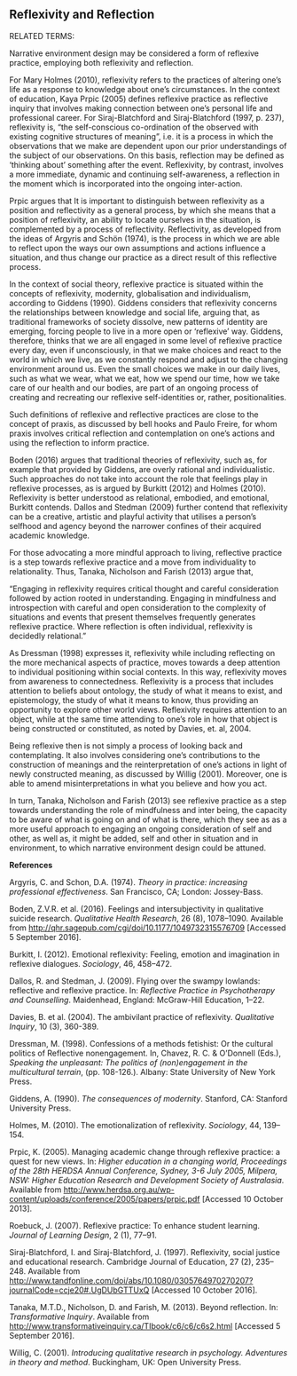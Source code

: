 ## Reflexivity and Reflection

RELATED TERMS: 

Narrative environment design may be considered a form of reflexive practice, employing both reflexivity and reflection.

For Mary Holmes (2010), reflexivity refers to the practices of altering one’s life as a response to knowledge about one’s circumstances. In the context of education, Kaya Prpic (2005) defines reflexive practice as reflective inquiry that involves making connection between one’s personal life and professional career. For Siraj-Blatchford and Siraj-Blatchford (1997, p. 237), reflexivity is, “the self-conscious co-ordination of the observed with existing cognitive structures of meaning”, i.e. it is a process in which the observations that we make are dependent upon our prior understandings of the subject of our observations. On this basis, reflection may be defined as ‘thinking about’ something after the event. Reflexivity, by contrast, involves a more immediate, dynamic and continuing self-awareness, a reflection in the moment which is incorporated into the ongoing inter-action.

Prpic argues that It is important to distinguish between reflexivity as a position and reflectivity as a general process, by which she means that a position of reflexivity, an ability to locate ourselves in the situation, is complemented by a process of reflectivity. Reflectivity, as developed from the ideas of Argyris and Schön (1974), is the process in which we are able to reflect upon the ways our own assumptions and actions influence a situation, and thus change our practice as a direct result of this reflective process.

In the context of social theory, reflexive practice is situated within the concepts of reflexivity, modernity, globalisation and individualism, according to Giddens (1990). Giddens considers that reflexivity concerns the relationships between knowledge and social life, arguing that, as traditional frameworks of society dissolve, new patterns of identity are emerging, forcing people to live in a more open or ‘reflexive’ way. Giddens, therefore, thinks that we are all engaged in some level of reflexive practice every day, even if unconsciously, in that we make choices and react to the world in which we live, as we constantly respond and adjust to the changing environment around us. Even the small choices we make in our daily lives, such as what we wear, what we eat, how we spend our time, how we take care of our health and our bodies, are part of an ongoing process of creating and recreating our reflexive self-identities or, rather, positionalities.

Such definitions of reflexive and reflective practices are close to the concept of praxis, as discussed by bell hooks and Paulo Freire, for whom praxis involves critical reflection and contemplation on one’s actions and using the reflection to inform practice.

Boden (2016) argues that traditional theories of reflexivity, such as, for example that provided by Giddens, are overly rational and individualistic. Such approaches do not take into account the role that feelings play in reflexive processes, as is argued by Burkitt (2012) and Holmes (2010). Reflexivity is better understood as relational, embodied, and emotional, Burkitt contends. Dallos and Stedman (2009) further contend that reflexivity can be a creative, artistic and playful activity that utilises a person’s selfhood and agency beyond the narrower confines of their acquired academic knowledge.

For those advocating a more mindful approach to living, reflective practice is a step towards reflexive practice and a move from individuality to relationality. Thus, Tanaka, Nicholson and Farish (2013) argue that,

“Engaging in reflexivity requires critical thought and careful consideration followed by action rooted in understanding. Engaging in mindfulness and introspection with careful and open consideration to the complexity of situations and events that present themselves frequently generates reflexive practice. Where reflection is often individual, reflexivity is decidedly relational.”

As Dressman (1998) expresses it, reflexivity while including reflecting on the more mechanical aspects of practice, moves towards a deep attention to individual positioning within social contexts. In this way, reflexivity moves from awareness to connectedness. Reflexivity is a process that includes attention to beliefs about ontology, the study of what it means to exist, and epistemology, the study of what it means to know, thus providing an opportunity to explore other world views. Reflexivity requires attention to an object, while at the same time attending to one’s role in how that object is being constructed or constituted, as noted by Davies, et. al, 2004.

Being reflexive then is not simply a process of looking back and contemplating. It also involves considering one’s contributions to the construction of meanings and the reinterpretation of one’s actions in light of newly constructed meaning, as discussed by Willig (2001). Moreover, one is able to amend misinterpretations in what you believe and how you act.

In turn, Tanaka, Nicholson and Farish (2013) see reflexive practice as a step towards understanding the role of mindfulness and inter being, the capacity to be aware of what is going on and of what is there, which they see as as a more useful approach to engaging an ongoing consideration of self and other, as well as, it might be added, self and other in situation and in environment, to which narrative environment design could be attuned.

**References**

Argyris, C. and Schon, D.A. (1974). _Theory in practice: increasing professional effectiveness_. San Francisco, CA; London: Jossey-Bass.

Boden, Z.V.R. et al. (2016). Feelings and intersubjectivity in qualitative suicide research. _Qualitative Health Research_, 26 (8), 1078–1090\. Available from http://qhr.sagepub.com/cgi/doi/10.1177/1049732315576709 [Accessed 5 September 2016].

Burkitt, I. (2012). Emotional reflexivity: Feeling, emotion and imagination in reflexive dialogues. _Sociology_, 46, 458–472.

Dallos, R. and Stedman, J. (2009). Flying over the swampy lowlands: reflective and reflexive practice. In: _Reflective Practice in Psychotherapy and Counselling_. Maidenhead, England: McGraw-Hill Education, 1–22.

Davies, B. et al. (2004). The ambivilant practice of reflexivity. _Qualitative Inquiry_, 10 (3), 360-389.

Dressman, M. (1998). Confessions of a methods fetishist: Or the cultural politics of Reflective nonengagement. In, Chavez, R. C. & O’Donnell (Eds.), _Speaking the unpleasant: The politics of (non)engagement in the multicultural terrain_, (pp. 108-126.). Albany: State University of New York Press.

Giddens, A. (1990). _The consequences of modernity_. Stanford, CA: Stanford University Press.

Holmes, M. (2010). The emotionalization of reflexivity. _Sociology_, 44, 139–154.

Prpic, K. (2005). Managing academic change through reflexive practice: a quest for new views. In: _Higher education in a changing world, Proceedings of the 28th HERDSA Annual Conference, Sydney, 3-6 July 2005, Milpera, NSW: Higher Education Research and Development Society of Australasia_. Available from http://www.herdsa.org.au/wp-content/uploads/conference/2005/papers/prpic.pdf [Accessed 10 October 2013].

Roebuck, J. (2007). Reflexive practice: To enhance student learning. _Journal of Learning Design_, 2 (1), 77–91.

Siraj-Blatchford, I. and Siraj-Blatchford, J. (1997). Reflexivity, social justice and educational research. Cambridge Journal of Education, 27 (2), 235–248\. Available from http://www.tandfonline.com/doi/abs/10.1080/0305764970270207?journalCode=ccje20#.UgDUbGTTUxQ [Accessed 10 October 2016].

Tanaka, M.T.D., Nicholson, D. and Farish, M. (2013). Beyond reflection. In: _Transformative Inquiry_. Available from http://www.transformativeinquiry.ca/TIbook/c6/c6/c6s2.html [Accessed 5 September 2016].

Willig, C. (2001). _Introducing qualitative research in psychology. Adventures in theory and method_. Buckingham, UK: Open University Press.

